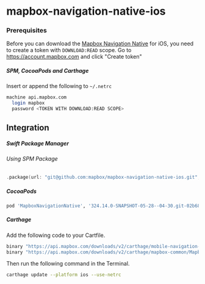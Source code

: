 # mapbox-navigation-native-ios

### Prerequisites

Before you can download the [Mapbox Navigation Native](https://github.com/mapbox/mapbox-navigation-native) for iOS, you need to create a token with `DOWNLOAD:READ` scope.
Go to https://account.mapbox.com and click "Create token"

##### SPM, CocoaPods and Carthage
Insert or append the following to `~/.netrc`

```bash
machine api.mapbox.com
  login mapbox
  password <TOKEN WITH DOWNLOAD:READ SCOPE>
```

## Integration

##### Swift Package Manager

###### Using SPM Package

```swift
.package(url: "git@github.com:mapbox/mapbox-navigation-native-ios.git", from: "324.14.0-SNAPSHOT-05-28--04-30.git-02b68ae-SNAPSHOT.0528T2141Z.b874a6e"),
```

##### CocoaPods

```ruby
pod 'MapboxNavigationNative', '324.14.0-SNAPSHOT-05-28--04-30.git-02b68ae-SNAPSHOT.0528T2141Z.b874a6e'
```

##### Carthage

Add the following code to your Cartfile.

```bash
binary "https://api.mapbox.com/downloads/v2/carthage/mobile-navigation-native/MapboxNavigationNative.json" == 324.14.0-SNAPSHOT-05-28--04-30.git-02b68ae-SNAPSHOT.0528T2141Z.b874a6e
binary "https://api.mapbox.com/downloads/v2/carthage/mapbox-common/MapboxCommon-ios.json" == 24.14.0-SNAPSHOT-05-28--04-30.git-02b68ae
```

Then run the following command in the Terminal.
```bash
carthage update --platform ios --use-netrc
```
